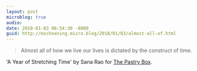 ```yaml
---
layout: post
microblog: true
audio: 
date: 2018-01-03 06:54:30 -0800
guid: http://mschoening.micro.blog/2018/01/03/almost-all-of.html
---
```

> Almost all of how we live our lives is dictated by the construct of time.

'A Year of Stretching Time' by Sana Rao for [The Pastry Box](https://the-pastry-box-project.net/sana-rao/2018-january-1).
